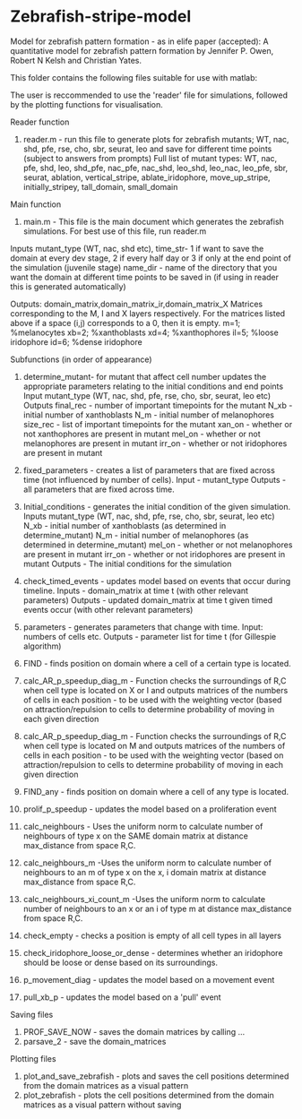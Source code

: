 # Zebrafish-stripe-model
Model for zebrafish pattern formation - as in elife paper (accepted): A quantitative model for zebrafish pattern formation by Jennifer P. Owen, Robert N Kelsh and Christian Yates.

This folder contains the following files suitable for use with matlab:

The user is reccommended to use the 'reader' file for simulations, followed by the plotting functions for visualisation.

Reader function
1. reader.m - run this file to generate plots for zebrafish mutants; WT, nac, shd, pfe, rse, cho, sbr, seurat, leo and save for different time points (subject to answers from prompts)
Full list of mutant types:
WT, nac, pfe, shd, leo, shd_pfe, nac_pfe, nac_shd, leo_shd, leo_nac, leo_pfe, sbr, seurat, ablation, vertical_stripe, ablate_iridophore, move_up_stripe, initially_stripey, tall_domain, small_domain

Main function
1. main.m - This file is the main document which generates the zebrafish simulations. For best use of this file, run reader.m

Inputs 
mutant_type (WT, nac, shd etc), 
time_str- 1 if want to save the domain at every dev stage, 2 if every half day or 3 if only at the end point of the simulation (juvenile stage)
name_dir - name of the directory that you want the domain at different time points to be saved in (if using in reader this is generated automatically)

Outputs:
domain_matrix,domain_matrix_ir,domain_matrix_X
Matrices corresponding to the M, I and X layers respectively.
For the matrices listed above if a space (i,j) corresponds to a 0, then it is empty.
m=1; %melanocytes
xb=2; %xanthoblasts
xd=4; %xanthophores
il=5; %loose iridophore
id=6; %dense iridophore

Subfunctions (in order of appearance)

1. determine_mutant- for mutant that affect cell number updates the appropriate parameters relating to the initial conditions and end points
Input
mutant_type (WT, nac, shd, pfe, rse, cho, sbr, seurat, leo etc)
Outputs
final_rec - number of important timepoints for the mutant
N_xb - initial number of xanthoblasts
N_m - initial number of melanophores
size_rec - list of important timepoints for the mutant
xan_on - whether or not xanthophores are present in mutant
mel_on - whether or not melanophores are present in mutant
irr_on - whether or not iridophores are present in mutant

2. fixed_parameters - creates a list of parameters that are fixed across time (not influenced by number of cells).
Input - mutant_type
Outputs - all parameters that are fixed across time.

3. Initial_conditions - generates the initial condition of the given simulation.
Inputs
mutant_type (WT, nac, shd, pfe, rse, cho, sbr, seurat, leo etc)
N_xb - initial number of xanthoblasts (as determined in determine_mutant)
N_m - initial number of melanophores (as determined in determine_mutant)
mel_on - whether or not melanophores are present in mutant
irr_on - whether or not iridophores are present in mutant
Outputs - The initial conditions for the simulation

4. check_timed_events - updates model based on events that occur during timeline.
Inputs - domain_matrix at time  t (with other relevant parameters)
Outputs - updated domain_matrix at time  t given timed events occur (with other relevant parameters)

5. parameters - generates parameters that change with time.
Input: numbers of cells etc.
Outputs - parameter list for time t (for Gillespie algorithm)

6. FIND - finds position on domain where a cell of a certain type is located.

7. calc_AR_p_speedup_diag_m - Function checks the surroundings of R,C when cell type is located on X or I and outputs matrices of the numbers of cells in each position - to be used with the weighting vector (based on attraction/repulsion to cells to determine probability of moving in each given direction

8. calc_AR_p_speedup_diag_m - Function checks the surroundings of R,C when cell type is located on M and outputs matrices of the numbers of cells in each position - to be used with the weighting vector (based on attraction/repulsion to cells to determine probability of moving in each given direction

9. FIND_any - finds position on domain where a cell of any type is located.

10. prolif_p_speedup - updates the model based on a proliferation event

11. calc_neighbours - Uses the uniform norm to calculate number of neighbours of type x on the SAME domain matrix at distance max_distance from space R,C.

12. calc_neighbours_m -Uses the uniform norm to calculate number of neighbours to an m of type x on the x, i domain matrix at distance max_distance from space R,C.

13. calc_neighbours_xi_count_m -Uses the uniform norm to calculate number of neighbours to an x or an i of type m at distance max_distance from space R,C.

14. check_empty - checks a position is empty of all cell types in all layers

15. check_iridophore_loose_or_dense - determines whether an iridophore should be loose or dense based on its surroundings.

16. p_movement_diag - updates the model based on a movement event

17. pull_xb_p - updates the model based on a 'pull' event

Saving files
1. PROF_SAVE_NOW - saves the domain matrices by calling ...
2. parsave_2 - save the domain_matrices

Plotting files
1. plot_and_save_zebrafish - plots and saves the cell positions determined from the domain matrices as a visual pattern
2. plot_zebrafish - plots the cell positions determined from the domain matrices as a visual pattern without saving



